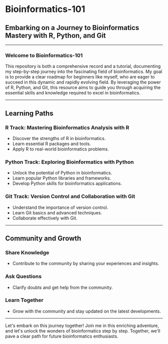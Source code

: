 # Bioinformatics-101


## Embarking on a Journey to Bioinformatics Mastery with R, Python, and Git

---

### Welcome to Bioinformatics-101

This repository is both a comprehensive record and a tutorial, documenting my step-by-step journey into the fascinating field of bioinformatics. My goal is to provide a clear roadmap for beginners like myself, who are eager to succeed in this dynamic and rapidly evolving field. By leveraging the power of R, Python, and Git, this resource aims to guide you through acquiring the essential skills and knowledge required to excel in bioinformatics.

---

## Learning Paths

### R Track: Mastering Bioinformatics Analysis with R
- Discover the strengths of R in bioinformatics.
- Learn essential R packages and tools.
- Apply R to real-world bioinformatics problems.

### Python Track: Exploring Bioinformatics with Python
- Unlock the potential of Python in bioinformatics.
- Learn popular Python libraries and frameworks.
- Develop Python skills for bioinformatics applications.

### Git Track: Version Control and Collaboration with Git
- Understand the importance of version control.
- Learn Git basics and advanced techniques.
- Collaborate effectively with Git.

---

## Community and Growth

### Share Knowledge
- Contribute to the community by sharing your experiences and insights.

### Ask Questions
- Clarify doubts and get help from the community.

### Learn Together
- Grow with the community and stay updated on the latest developments.

---

Let's embark on this journey together! Join me in this enriching adventure, and let's unlock the wonders of bioinformatics step by step. Together, we'll pave a clear path for future bioinformatics enthusiasts.
